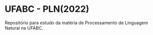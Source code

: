 # UFABC - PLN(2022)
Repositório para estudo da matéria de Processamento de Linguagem Natural na UFABC.
